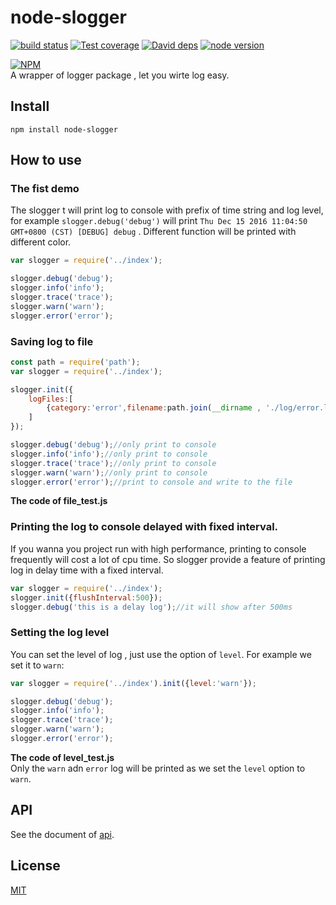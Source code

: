 # node-slogger

[![build status][travis-image]][travis-url]
[![Test coverage][coveralls-image]][coveralls-url]
[![David deps][david-image]][david-url]
[![node version][node-image]][node-url]

[npm-url]: https://npmjs.org/package/slogger
[travis-image]: https://img.shields.io/travis/yunnysunny/slogger.svg?style=flat-square
[travis-url]: https://travis-ci.org/yunnysunny/slogger
[coveralls-image]: https://img.shields.io/coveralls/yunnysunny/slogger.svg?style=flat-square
[coveralls-url]: https://coveralls.io/r/yunnysunny/slogger?branch=master
[david-image]: https://img.shields.io/david/yunnysunny/slogger.svg?style=flat-square
[david-url]: https://david-dm.org/yunnysunny/slogger
[node-image]: https://img.shields.io/badge/node.js-%3E=_0.10-green.svg?style=flat-square
[node-url]: http://nodejs.org/download/

[![NPM](https://nodei.co/npm/node-slogger.png?downloads=true)](https://nodei.co/npm/node-slogger/)  
A wrapper of logger package , let you wirte log easy.

## Install
```npm install node-slogger```

## How to use

### The fist demo

The slogger t will print log to console with prefix of time string and log level,
for example `slogger.debug('debug')` will print `Thu Dec 15 2016 11:04:50 GMT+0800 (CST) [DEBUG] debug` . Different function will be printed with different color.

```javascript
var slogger = require('../index');

slogger.debug('debug');
slogger.info('info');
slogger.trace('trace');
slogger.warn('warn');
slogger.error('error');
```

### Saving log to file

```javascript
const path = require('path');
var slogger = require('../index');

slogger.init({
    logFiles:[
        {category:'error',filename:path.join(__dirname , './log/error.log')}
    ]
});

slogger.debug('debug');//only print to console
slogger.info('info');//only print to console
slogger.trace('trace');//only print to console
slogger.warn('warn');//only print to console
slogger.error('error');//print to console and write to the file
```
**The code of file_test.js**


### Printing the log to console delayed with fixed interval.

If you wanna you project run with high performance, printing to console frequently will cost a lot of cpu time. So slogger provide a feature of printing log in delay time with a fixed interval. 

```javascript
var slogger = require('../index');
slogger.init({flushInterval:500});
slogger.debug('this is a delay log');//it will show after 500ms
```

### Setting the log level
You can set the level of log , just use the option of `level`. For example we set it to `warn`:

```javascript
var slogger = require('../index').init({level:'warn'});

slogger.debug('debug');
slogger.info('info');
slogger.trace('trace');
slogger.warn('warn');
slogger.error('error');
```
**The code of level_test.js**  
Only the `warn` adn `error` log will be printed as we set the `level` option to `warn`.

## API
See the document of [api](doc/api.md).

## License

[MIT](LICENSE)